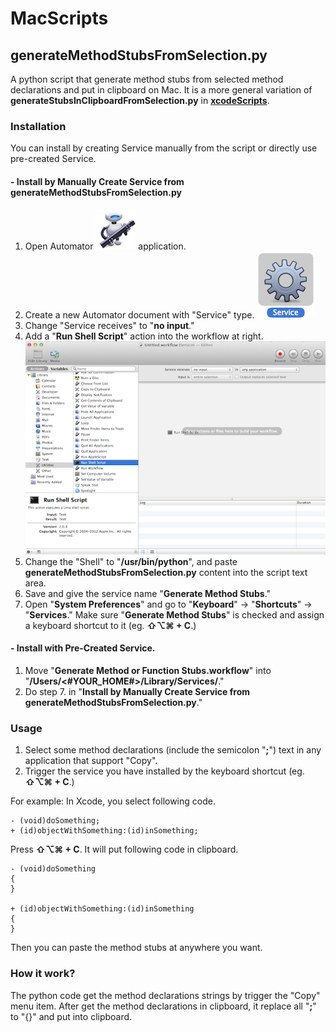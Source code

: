 # MacScripts

## generateMethodStubsFromSelection.py

A python script that generate method stubs from selected method declarations and put in clipboard on Mac. It is a more general variation of **generateStubsInClipboardFromSelection.py** in **[xcodeScripts](https://github.com/oliver98844/xcodeScripts)**.

### Installation
You can install by creating Service manually from the script or directly use pre-created Service.
#### - Install by Manually Create Service from generateMethodStubsFromSelection.py
  1. Open Automator ![Automator.app](README_pics/Automator.png) application.
  2. Create a new Automator document with "Service" type. ![Service](README_pics/Service.png)
  3. Change "Service receives" to "**no input**."
  4. Add a "**Run Shell Script**" action into the workflow at right. ![Add "Run Shell Script"](README_pics/RunShellScript.png)
  5. Change the "Shell" to "**/usr/bin/python**", and paste **generateMethodStubsFromSelection.py** content into the script text area.
  6. Save and give the service name "**Generate Method Stubs**."
  7. Open "**System Preferences**" and go to "**Keyboard**" -> "**Shortcuts**" -> "**Services**." Make sure "**Generate Method Stubs**" is checked and assign a keyboard shortcut to it (eg. **⇧⌥⌘ + C**.)
  
#### - Install with Pre-Created Service.
  1. Move "**Generate Method or Function Stubs.workflow**" into "**/Users/<#YOUR_HOME#>/Library/Services/**."
  2. Do step 7. in "**Install by Manually Create Service from generateMethodStubsFromSelection.py**."

### Usage  
  1. Select some method declarations (include the semicolon "**;**") text in any application that support "Copy".
  2. Trigger the service you have installed by the keyboard shortcut (eg. **⇧⌥⌘ + C**.)
  
  For example:
  In Xcode, you select following code.
  
  	- (void)doSomething;
  	+ (id)objectWithSomething:(id)inSomething;
  	
  Press **⇧⌥⌘ + C**. It will put following code in clipboard.
  
  	- (void)doSomething
  	{
  	}
  	
  	+ (id)objectWithSomething:(id)inSomething
  	{
  	}
  
  Then you can paste the method stubs at anywhere you want.
  
### How it work?

The python code get the method declarations strings by trigger the "Copy" menu item. After get the method declarations in clipboard, it replace all "**;**" to "{}" and put into clipboard.
